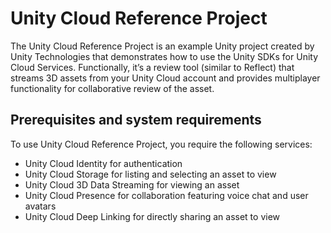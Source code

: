 # Unity Cloud Reference Project

The Unity Cloud Reference Project is an example Unity project created by Unity Technologies that demonstrates how to use the Unity SDKs for Unity Cloud Services. Functionally, it’s a review tool (similar to Reflect) that streams 3D assets from your Unity Cloud account and provides multiplayer functionality for collaborative review of the asset.

## Prerequisites and system requirements

To use Unity Cloud Reference Project, you require the following services:

* Unity Cloud Identity for authentication
* Unity Cloud Storage for listing and selecting an asset to view
* Unity Cloud 3D Data Streaming for viewing an asset
* Unity Cloud Presence for collaboration featuring voice chat and user avatars
* Unity Cloud Deep Linking for directly sharing an asset to view

